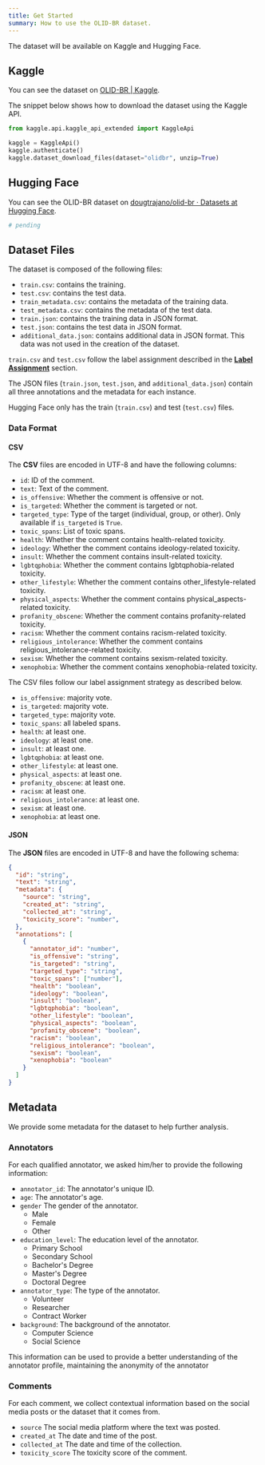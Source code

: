 ```yaml
---
title: Get Started
summary: How to use the OLID-BR dataset.
---
```


The dataset will be available on Kaggle and Hugging Face.

## Kaggle

You can see the dataset on [OLID-BR | Kaggle](https://www.kaggle.com/datasets/dougtrajano/olidbr).

The snippet below shows how to download the dataset using the Kaggle API.

```python
from kaggle.api.kaggle_api_extended import KaggleApi

kaggle = KaggleApi()
kaggle.authenticate()
kaggle.dataset_download_files(dataset="olidbr", unzip=True)
```

## Hugging Face

You can see the OLID-BR dataset on [dougtrajano/olid-br · Datasets at Hugging Face](https://huggingface.co/datasets/dougtrajano/olid-br).

```python
# pending
```

## Dataset Files

The dataset is composed of the following files:

- `train.csv`: contains the training.
- `test.csv`: contains the test data.
- `train_metadata.csv`: contains the metadata of the training data.
- `test_metadata.csv`: contains the metadata of the test data.
- `train.json`: contains the training data in JSON format.
- `test.json`: contains the test data in JSON format.
- `additional_data.json`: contains additional data in JSON format. This data was not used in the creation of the dataset.

`train.csv` and `test.csv` follow the label assignment described in the [**Label Assignment**](#label-assignment) section.

The JSON files (`train.json`, `test.json`, and `additional_data.json`) contain all three annotations and the metadata for each instance.

Hugging Face only has the train (`train.csv`) and test (`test.csv`) files.

### Data Format

#### CSV

The **CSV** files are encoded in UTF-8 and have the following columns:

- `id`: ID of the comment.
- `text`: Text of the comment.
- `is_offensive`: Whether the comment is offensive or not.
- `is_targeted`: Whether the comment is targeted or not.
- `targeted_type`: Type of the target (individual, group, or other). Only available if `is_targeted` is `True`.
- `toxic_spans`: List of toxic spans.
- `health`: Whether the comment contains health-related toxicity.
- `ideology`: Whether the comment contains ideology-related toxicity.
- `insult`: Whether the comment contains insult-related toxicity.
- `lgbtqphobia`: Whether the comment contains lgbtqphobia-related toxicity.
- `other_lifestyle`: Whether the comment contains other_lifestyle-related toxicity.
- `physical_aspects`: Whether the comment contains physical_aspects-related toxicity.
- `profanity_obscene`: Whether the comment contains profanity-related toxicity.
- `racism`: Whether the comment contains racism-related toxicity.
- `religious_intolerance`: Whether the comment contains religious_intolerance-related toxicity.
- `sexism`: Whether the comment contains sexism-related toxicity.
- `xenophobia`: Whether the comment contains xenophobia-related toxicity.

The CSV files follow our label assignment strategy as described below.

- `is_offensive`: majority vote.
- `is_targeted`: majority vote.
- `targeted_type`: majority vote.
- `toxic_spans`: all labeled spans.
- `health`: at least one.
- `ideology`: at least one.
- `insult`: at least one.
- `lgbtqphobia`: at least one.
- `other_lifestyle`: at least one.
- `physical_aspects`: at least one.
- `profanity_obscene`: at least one.
- `racism`: at least one.
- `religious_intolerance`: at least one.
- `sexism`: at least one.
- `xenophobia`: at least one.

#### JSON

The **JSON** files are encoded in UTF-8 and have the following schema:

```json
{
  "id": "string",
  "text": "string",
  "metadata": {
    "source": "string",
    "created_at": "string",
    "collected_at": "string",
    "toxicity_score": "number",
  },
  "annotations": [
    {
      "annotator_id": "number",
      "is_offensive": "string",
      "is_targeted": "string",
      "targeted_type": "string",
      "toxic_spans": ["number"],
      "health": "boolean",
      "ideology": "boolean",
      "insult": "boolean",
      "lgbtqphobia": "boolean",
      "other_lifestyle": "boolean",
      "physical_aspects": "boolean",
      "profanity_obscene": "boolean",
      "racism": "boolean",
      "religious_intolerance": "boolean",
      "sexism": "boolean",
      "xenophobia": "boolean"
    }
  ]
}
```

## Metadata

We provide some metadata for the dataset to help further analysis.

### Annotators

For each qualified annotator, we asked him/her to provide the following information:

- `annotator_id`: The annotator's unique ID.
- `age`: The annotator's age.
- `gender` The gender of the annotator.
    - Male
    - Female
    - Other
- `education_level`: The education level of the annotator.
    - Primary School
    - Secondary School
    - Bachelor's Degree
    - Master's Degree
    - Doctoral Degree
- `annotator_type`: The type of the annotator.
    - Volunteer
    - Researcher
    - Contract Worker
- `background`: The background of the annotator.
    - Computer Science
    - Social Science

This information can be used to provide a better understanding of the annotator profile, maintaining the anonymity of the annotator

### Comments

For each comment, we collect contextual information based on the social media posts or the dataset that it comes from.

- `source` The social media platform where the text was posted.
- `created_at` The date and time of the post.
- `collected_at` The date and time of the collection.
- `toxicity_score` The toxicity score of the comment.